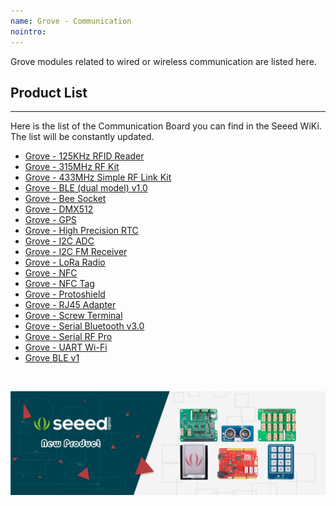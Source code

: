 ```yaml
---
name: Grove - Communication
nointro:
---
```


Grove modules related to wired or wireless communication are listed here.

## Product  List
---

Here is the list of the Communication Board you can find in the Seeed WiKi. The list will be constantly updated.

- [Grove - 125KHz RFID Reader](/Grove-125KHz_RFID_Reader/)
- [Grove - 315MHz RF Kit](/Grove-315MHz_RF_Kit/)
- [Grove - 433MHz Simple RF Link Kit](/Grove-433MHz_Simple_RF_Link_Kit/)
- [Grove - BLE (dual model) v1.0](/Grove-BLE-dual_model-v1.0/)
- [Grove - Bee Socket](/Grove-Bee_Socket/)
- [Grove - DMX512](/Grove-DMX512/)
- [Grove - GPS](/Grove-GPS/)
- [Grove - High Precision RTC](/Grove_High_Precision_RTC/)
- [Grove - I2C ADC](/Grove-I2C_ADC/)
- [Grove - I2C FM Receiver](/Grove-I2C_FM_Receiver/)
- [Grove - LoRa Radio](/Grove_LoRa_Radio/)
- [Grove - NFC](/Grove_NFC/)
- [Grove - NFC Tag](/Grove_NFC_Tag/)
- [Grove - Protoshield](/Grove-Protoshield/)
- [Grove - RJ45 Adapter](/Grove-RJ45_Adapter/)
- [Grove - Screw Terminal](/Grove-Screw_Terminal/)
- [Grove - Serial Bluetooth v3.0](/Grove-Serial_Bluetooth_v3.0/)
- [Grove - Serial RF Pro](/Grove-Serial_RF_Pro/)
- [Grove - UART Wi-Fi](/Grove-UART_Wifi/)
- [Grove BLE v1](/Grove-BLE_v1/)


<br /><p style="text-align:center"><a href="https://www.seeedstudio.com/act-4.html?utm_source=wiki&utm_medium=wikibanner&utm_campaign=newproducts" target="_blank"><img src="https://github.com/SeeedDocument/Wiki_Banner/raw/master/new_product.jpg" /></a></p>